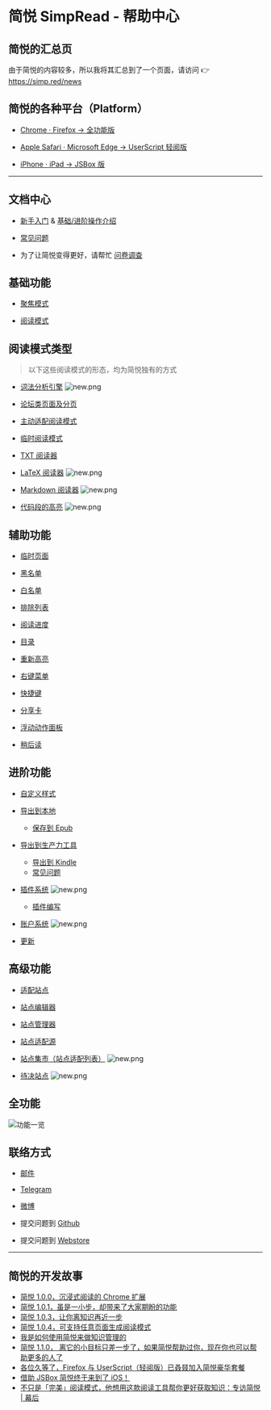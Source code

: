 简悦 SimpRead - 帮助中心
=======

简悦的汇总页
---

由于简悦的内容较多，所以我将其汇总到了一个页面，请访问 👉 <https://simp.red/news>


简悦的各种平台（Platform）
---

- [Chrome  · Firefox  → 全功能版](http://ksria.com/simpread/#downloads)

- [Apple Safari  · Microsoft Edge  →  UserScript 轻阅版](http://ksria.com/simpread/#lite)

- [iPhone   ·  iPad → JSBox 版](http://ksria.com/simpread/#jsbox)

***

文档中心
---

- [新手入门](入门指南（-操作指引-）) & [基础/进阶操作介绍](http://kenshin.wang/blog/#/posts/13)

- [常见问题](FAQ)

- 为了让简悦变得更好，请帮忙 [问卷调查](https://wj.qq.com/s2/3611463/7260/) 

基础功能
---
- [聚焦模式](%E8%81%9A%E7%84%A6%E6%A8%A1%E5%BC%8F)

- [阅读模式](阅读模式)

阅读模式类型
---

> 以下这些阅读模式的形态，均为简悦独有的方式

- [词法分析引擎](词法分析引擎) ![new.png](https://i.loli.net/2018/09/03/5b8caea95e852.png) 

- [论坛类页面及分页](%E8%AE%BA%E5%9D%9B%E7%B1%BB%E9%A1%B5%E9%9D%A2%E5%8F%8A%E5%88%86%E9%A1%B5)

- [主动适配阅读模式](%E4%B8%BB%E5%8A%A8%E9%80%82%E9%85%8D%E9%98%85%E8%AF%BB%E6%A8%A1%E5%BC%8F)

- [临时阅读模式](临时阅读模式)

- [TXT 阅读器](TXT-%E9%98%85%E8%AF%BB%E5%99%A8)

- [LaTeX 阅读器](词法分析引擎?id=LaTeX-识别) ![new.png](https://i.loli.net/2018/09/03/5b8caea95e852.png) 

- [Markdown 阅读器](词法分析引擎?id=Markdown-识别) ![new.png](https://i.loli.net/2018/09/03/5b8caea95e852.png) 

- [代码段的高亮](词法分析引擎?id=代码段的高亮) ![new.png](https://i.loli.net/2018/09/03/5b8caea95e852.png) 

辅助功能
---

- [临时页面](临时页面)

- [黑名单](http://ksria.com/simpread/docs/#/FAQ?id=黑名单)

- [白名单](http://ksria.com/simpread/docs/#/FAQ?id=白名单)

- [排除列表](http://ksria.com/simpread/docs/#/FAQ?id=排除列表)

- [阅读进度](阅读进度)

- [目录](目录)

- [重新高亮](重新高亮)

- [右键菜单](右键菜单)

- [快捷键](快捷键)

- [分享卡](分享卡)

- [浮动动作面板](%E6%B5%AE%E5%8A%A8%E6%8E%A7%E5%88%B6%E9%9D%A2%E6%9D%BF%EF%BC%88FAP%EF%BC%89%E4%B8%8E%E6%B5%AE%E5%8A%A8%E6%8E%A7%E5%88%B6%E6%A0%8F%EF%BC%88FAB%EF%BC%89)

- [稍后读](稍后读)

进阶功能
---

- [自定义样式](%E8%87%AA%E5%AE%9A%E4%B9%89%E6%A0%B7%E5%BC%8F)

- [导出到本地](%E4%BF%9D%E5%AD%98%E5%88%B0%E6%9C%AC%E5%9C%B0)
   - [保存到 Epub](%E5%8F%91%E9%80%81%E5%88%B0-Epub)

- [导出到生产力工具](%E6%8E%88%E6%9D%83%E6%9C%8D%E5%8A%A1)
   - [导出到 Kindle](%E5%8F%91%E9%80%81%E5%88%B0-Kindle)
   - [常见问题](授权服务-FAQ)

- [插件系统](%E6%8F%92%E4%BB%B6%E7%B3%BB%E7%BB%9F) ![new.png](https://i.loli.net/2018/09/03/5b8caea95e852.png) 
   - [插件编写](%E6%8F%92%E4%BB%B6%E7%BC%96%E5%86%99)

- [账户系统](%E8%B4%A6%E6%88%B7%E7%B3%BB%E7%BB%9F) ![new.png](https://i.loli.net/2018/09/03/5b8caea95e852.png) 

- [更新](更新)

高级功能
---
- [适配站点](%E9%80%82%E9%85%8D%E7%AB%99%E7%82%B9)

- [站点编辑器](%E7%AB%99%E7%82%B9%E7%BC%96%E8%BE%91%E5%99%A8)

- [站点管理器](%E7%AB%99%E7%82%B9%E7%AE%A1%E7%90%86%E5%99%A8)
- [站点适配源](%E7%AB%99%E7%82%B9%E9%80%82%E9%85%8D%E6%BA%90)

- [站点集市（站点适配列表）](%E7%AB%99%E7%82%B9%E9%9B%86%E5%B8%82) ![new.png](https://i.loli.net/2018/09/03/5b8caea95e852.png) 

- [待决站点](%E5%BE%85%E5%86%B3%E7%AB%99%E7%82%B9) ![new.png](https://i.loli.net/2018/09/03/5b8caea95e852.png) 

全功能
---

![功能一览](http://sr.ksria.cn/feature%201.1.2.png)

联络方式
---

- [邮件](kenshin@ksria.com)

- [Telegram](https://t.me/simpread)

- [微博](http://weibo.com/23784148)

- 提交问题到 [Github](https://github.com/Kenshin/simpread/issues/new)

- 提交问题到 [Webstore](https://chrome.google.com/webstore/detail/simpread-reader-view/ijllcpnolfcooahcekpamkbidhejabll/support)
***

简悦的开发故事
---

- [简悦 1.0.0，沉浸式阅读的 Chrome 扩展](https://sspai.com/post/39491)
- [简悦 1.0.1，虽是一小步，却带来了大家期盼的功能](https://sspai.com/post/39831)
- [简悦 1.0.3，让你离知识再近一步](https://sspai.com/post/40754)
- [简悦 1.0.4，可支持任意页面生成阅读模式](https://sspai.com/post/41454)
- [我是如何使用简悦来做知识管理的](https://sspai.com/post/40772)
- [简悦 1.1.0， 离它的小目标只差一步了，如果简悦帮助过你，现在你也可以帮助更多的人了](http://kenshin.wang/blog/#/posts/8)
- [各位久等了，Firefox 与 UserScript（轻阅版）已叒叕加入简悦豪华套餐](http://kenshin.wang/blog/#/posts/10)
- [借助 JSBox 简悦终于来到了 iOS！](http://kenshin.wang/blog/#/posts/11)
- [不只是「完美」阅读模式，他想用这款阅读工具帮你更好获取知识：专访简悦 | 幕后](https://sspai.com/post/52492)

